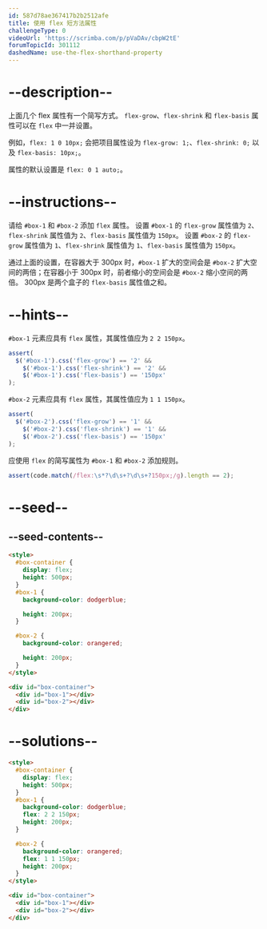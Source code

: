 ```yaml
---
id: 587d78ae367417b2b2512afe
title: 使用 flex 短方法属性
challengeType: 0
videoUrl: 'https://scrimba.com/p/pVaDAv/cbpW2tE'
forumTopicId: 301112
dashedName: use-the-flex-shorthand-property
---
```


# --description--

上面几个 flex 属性有一个简写方式。 `flex-grow`、`flex-shrink` 和 `flex-basis` 属性可以在 `flex` 中一并设置。

例如，`flex: 1 0 10px;` 会把项目属性设为 `flex-grow: 1;`、`flex-shrink: 0;` 以及 `flex-basis: 10px;`。

属性的默认设置是 `flex: 0 1 auto;`。

# --instructions--

请给 `#box-1` 和 `#box-2` 添加 `flex` 属性。 设置 `#box-1` 的 `flex-grow` 属性值为 `2`、`flex-shrink` 属性值为 `2`、`flex-basis` 属性值为 `150px`。 设置 `#box-2` 的 `flex-grow` 属性值为 `1`、`flex-shrink` 属性值为 `1`、`flex-basis` 属性值为 `150px`。

通过上面的设置，在容器大于 300px 时，`#box-1` 扩大的空间会是 `#box-2` 扩大空间的两倍；在容器小于 300px 时，前者缩小的空间会是 `#box-2` 缩小空间的两倍。 300px 是两个盒子的 `flex-basis` 属性值之和。

# --hints--

`#box-1` 元素应具有 `flex` 属性，其属性值应为 `2 2 150px`。

```js
assert(
  $('#box-1').css('flex-grow') == '2' &&
    $('#box-1').css('flex-shrink') == '2' &&
    $('#box-1').css('flex-basis') == '150px'
);
```

`#box-2` 元素应具有 `flex` 属性，其属性值应为 `1 1 150px`。

```js
assert(
  $('#box-2').css('flex-grow') == '1' &&
    $('#box-2').css('flex-shrink') == '1' &&
    $('#box-2').css('flex-basis') == '150px'
);
```

应使用 `flex` 的简写属性为 `#box-1` 和 `#box-2` 添加规则。

```js
assert(code.match(/flex:\s*?\d\s+?\d\s+?150px;/g).length == 2);
```

# --seed--

## --seed-contents--

```html
<style>
  #box-container {
    display: flex;
    height: 500px;
  }
  #box-1 {
    background-color: dodgerblue;

    height: 200px;
  }

  #box-2 {
    background-color: orangered;

    height: 200px;
  }
</style>

<div id="box-container">
  <div id="box-1"></div>
  <div id="box-2"></div>
</div>
```

# --solutions--

```html
<style>
  #box-container {
    display: flex;
    height: 500px;
  }
  #box-1 {
    background-color: dodgerblue;
    flex: 2 2 150px;
    height: 200px;
  }

  #box-2 {
    background-color: orangered;
    flex: 1 1 150px;
    height: 200px;
  }
</style>

<div id="box-container">
  <div id="box-1"></div>
  <div id="box-2"></div>
</div>
```
